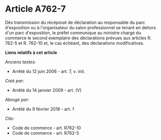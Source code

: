 # Article A762-7

Dès transmission du récépissé de déclaration au responsable du parc d'exposition ou à l'organisateur du salon professionnel
se tenant en dehors d'un parc d'exposition, le préfet communique au ministre chargé du commerce le second exemplaire des
déclarations prévues aux articles R. 762-5 et R. 762-10 et, le cas échéant, des déclarations modificatives.

**Liens relatifs à cet article**

_Anciens textes_:

  - Arrêté du 12 juin 2006 - art. 7, v. init.

_Créé par_:

  - Arrêté du 14 janvier 2009 - art. (V)

_Abrogé par_:

  - Arrêté du 9 février 2018 - art. 1

_Cite_:

  - Code de commerce - art. R762-10
  - Code de commerce - art. R762-5
